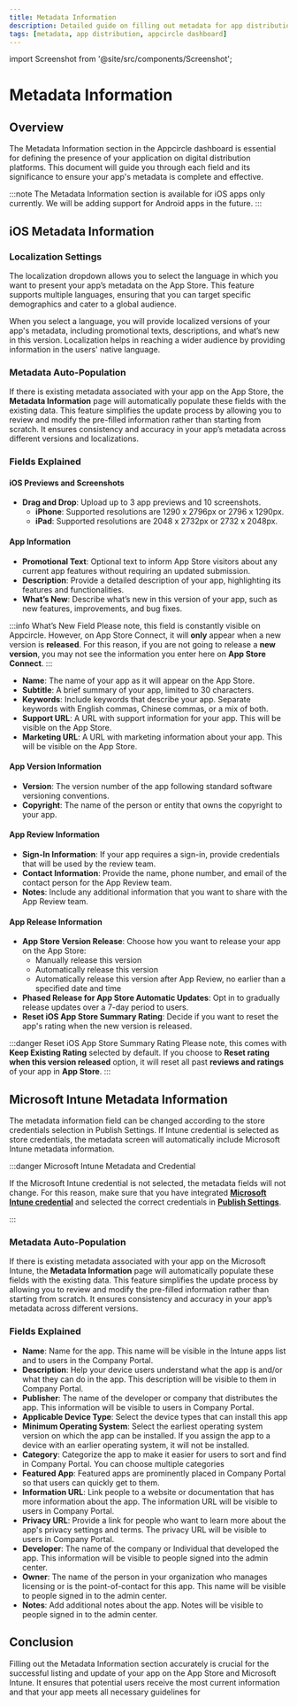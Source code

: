```yaml
---
title: Metadata Information
description: Detailed guide on filling out metadata for app distribution platforms within the Appcircle dashboard.
tags: [metadata, app distribution, appcircle dashboard]
---
```


import Screenshot from '@site/src/components/Screenshot';

# Metadata Information

<Screenshot url='https://cdn.appcircle.io/docs/assets/be-3857-pub7.png' />

## Overview

The Metadata Information section in the Appcircle dashboard is essential for defining the presence of your application on digital distribution platforms. This document will guide you through each field and its significance to ensure your app's metadata is complete and effective.

:::note
The Metadata Information section is available for iOS apps only currently. We will be adding support for Android apps in the future.
:::

## iOS Metadata Information

### Localization Settings

The localization dropdown allows you to select the language in which you want to present your app’s metadata on the App Store. This feature supports multiple languages, ensuring that you can target specific demographics and cater to a global audience.

When you select a language, you will provide localized versions of your app's metadata, including promotional texts, descriptions, and what’s new in this version. Localization helps in reaching a wider audience by providing information in the users' native language.

<Screenshot url='https://cdn.appcircle.io/docs/assets/be-3667-meta-data-information-localization.png' />

### Metadata Auto-Population

If there is existing metadata associated with your app on the App Store, the **Metadata Information** page will automatically populate these fields with the existing data. This feature simplifies the update process by allowing you to review and modify the pre-filled information rather than starting from scratch. It ensures consistency and accuracy in your app’s metadata across different versions and localizations.

<Screenshot url='https://cdn.appcircle.io/docs/assets/be-3667-meta-data-information-localization-get.png' />

### Fields Explained

#### iOS Previews and Screenshots

- **Drag and Drop**: Upload up to 3 app previews and 10 screenshots.
  - **iPhone**: Supported resolutions are 1290 x 2796px or 2796 x 1290px.
  - **iPad**: Supported resolutions are 2048 x 2732px or 2732 x 2048px.

#### App Information

- **Promotional Text**: Optional text to inform App Store visitors about any current app features without requiring an updated submission.
- **Description**: Provide a detailed description of your app, highlighting its features and functionalities.
- **What’s New**: Describe what’s new in this version of your app, such as new features, improvements, and bug fixes.

:::info What’s New Field
Please note, this field is constantly visible on Appcircle. However, on App Store Connect, it will **only** appear when a new version is **released**. For this reason, if you are not going to release a **new version**, you may not see the information you enter here on **App Store Connect**.
:::

- **Name**: The name of your app as it will appear on the App Store.
- **Subtitle**: A brief summary of your app, limited to 30 characters.
- **Keywords**: Include keywords that describe your app. Separate keywords with English commas, Chinese commas, or a mix of both.
- **Support URL**: A URL with support information for your app. This will be visible on the App Store.
- **Marketing URL**: A URL with marketing information about your app. This will be visible on the App Store.

#### App Version Information

- **Version**: The version number of the app following standard software versioning conventions.
- **Copyright**: The name of the person or entity that owns the copyright to your app.

#### App Review Information

- **Sign-In Information**: If your app requires a sign-in, provide credentials that will be used by the review team.
- **Contact Information**: Provide the name, phone number, and email of the contact person for the App Review team.
- **Notes**: Include any additional information that you want to share with the App Review team.

#### App Release Information

- **App Store Version Release**: Choose how you want to release your app on the App Store:
  - Manually release this version
  - Automatically release this version
  - Automatically release this version after App Review, no earlier than a specified date and time
- **Phased Release for App Store Automatic Updates**: Opt in to gradually release updates over a 7-day period to users.
- **Reset iOS App Store Summary Rating**: Decide if you want to reset the app's rating when the new version is released.

:::danger Reset iOS App Store Summary Rating
Please note, this comes with **Keep Existing Rating** selected by default. If you choose to **Reset rating when this version released** option, it will reset all past **reviews and ratings** of your app in **App Store**.
:::

## Microsoft Intune Metadata Information

The metadata information field can be changed according to the store credentials selection in Publish Settings. If Intune credential is selected as store credentials, the metadata screen will automatically include Microsoft Intune metadata information.

:::danger Microsoft Intune Metadata and Credential

If the Microsoft Intune credential is not selected, the metadata fields will not change. For this reason, make sure that you have integrated [**Microsoft Intune credential**](/account/my-organization/api-integrations/adding-microsoft-intune-api-key) and selected the correct credentials in [**Publish Settings**](/publish-module/publish-settings#store-credentials).

:::

### Metadata Auto-Population

If there is existing metadata associated with your app on the Microsoft Intune, the **Metadata Information** page will automatically populate these fields with the existing data. This feature simplifies the update process by allowing you to review and modify the pre-filled information rather than starting from scratch. It ensures consistency and accuracy in your app’s metadata across different versions.

<Screenshot url='https://cdn.appcircle.io/docs/assets/BE3954-inTuneMetadataRetrieve.png' />

### Fields Explained

- **Name**: Name for the app. This name will be visible in the Intune apps list and to users in the Company Portal.​
- **Description**: Help your device users understand what the app is and/or what they can do in the app. This description will be visible to them in Company Portal.
- **Publisher**: The name of the developer or company that distributes the app. This information will be visible to users in Company Portal.
- **Applicable Device Type**: Select the device types that can install this app
- **Minimum Operating System**: Select the earliest operating system version on which the app can be installed. If you assign the app to a device with an earlier operating system, it will not be installed.​
- **Category**: Categorize the app to make it easier for users to sort and find in Company Portal. You can choose multiple categories
- **Featured App**: Featured apps are prominently placed in Company Portal so that users can quickly get to them.
- **Information URL**: Link people to a website or documentation that has more information about the app. The information URL will be visible to users in Company Portal.
- **Privacy URL**: Provide a link for people who want to learn more about the app's privacy settings and terms. The privacy URL will be visible to users in Company Portal.
- **Developer**: The name of the company or Individual that developed the app. This information will be visible to people signed into the admin center.
- **Owner**: The name of the person in your organization who manages licensing or is the point-of-contact for this app. This name will be visible to people signed in to the admin center.​
- **Notes**: Add additional notes about the app. Notes will be visible to people signed in to the admin center.


## Conclusion

Filling out the Metadata Information section accurately is crucial for the successful listing and update of your app on the App Store and Microsoft Intune. It ensures that potential users receive the most current information and that your app meets all necessary guidelines for
